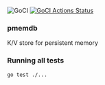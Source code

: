 ![GoCI](https://github.com/SarthakaMakhija/pmemdb/actions/workflows/go-build.yml/badge.svg)
[![GoCI Actions Status](https://github.com/SarthakaMakhija/pmemdb/workflows/GoCI/badge.svg)](https://github.com/SarthakMakhija/pmemdb/actions)

### pmemdb
K/V store for persistent memory

### Running all tests
`go test ./...`
